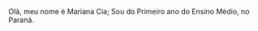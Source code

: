 Olà, meu nome è Mariana Cia;
Sou do Primeiro ano do Ensino Mèdio, no Paranà.

<!---
MarianaNana190/MarianaNana190 is a ✨ special ✨ repository because its `README.md` (this file) appears on your GitHub profile.
You can click the Preview link to take a look at your changes.
--->
